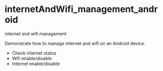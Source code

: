 internetAndWifi_management_android
==================================

internet and wifi management

Demonstrate how to manage internet and wifi on an Android device.
       
 - Check internet status
 - Wifi enable/disable
 - Internet enable/disable
